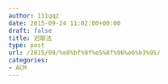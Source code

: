```yaml
---
author: 111qqz
date: 2015-09-24 11:02:00+00:00
draft: false
title: 迟取法
type: post
url: /2015/09/%e8%bf%9f%e5%8f%96%e6%b3%95/
categories:
- ACM
---
```


